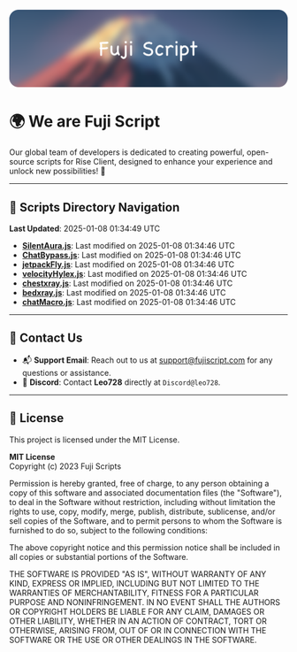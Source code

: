 ![Banner](.github/b.webp)

# 🌍 **We are Fuji Script**

Our global team of developers is dedicated to creating powerful, open-source scripts for Rise Client, designed to enhance your experience and unlock new possibilities! 🌟

---
<!-- SCRIPTS_NAVIGATION_START -->
## 📂 **Scripts Directory Navigation**

**Last Updated**: 2025-01-08 01:34:49 UTC

- **[SilentAura.js](scripts/SilentAura.js)**: Last modified on 2025-01-08 01:34:46 UTC
- **[ChatBypass.js](scripts/ChatBypass.js)**: Last modified on 2025-01-08 01:34:46 UTC
- **[jetpackFly.js](scripts/jetpackFly.js)**: Last modified on 2025-01-08 01:34:46 UTC
- **[velocityHylex.js](scripts/velocityHylex.js)**: Last modified on 2025-01-08 01:34:46 UTC
- **[chestxray.js](scripts/chestxray.js)**: Last modified on 2025-01-08 01:34:46 UTC
- **[bedxray.js](scripts/bedxray.js)**: Last modified on 2025-01-08 01:34:46 UTC
- **[chatMacro.js](scripts/chatMacro.js)**: Last modified on 2025-01-08 01:34:46 UTC

<!-- SCRIPTS_NAVIGATION_END -->

---

## 💬 **Contact Us**  
- 📬 **Support Email**: Reach out to us at [support@fujiscript.com](mailto:support@fujiscript.com) for any questions or assistance.  
- 💬 **Discord**: Contact **Leo728** directly at `Discord@leo728`.

---

## 📜 **License**

This project is licensed under the MIT License.  

**MIT License**  
Copyright (c) 2023 Fuji Scripts  

Permission is hereby granted, free of charge, to any person obtaining a copy of this software and associated documentation files (the "Software"), to deal in the Software without restriction, including without limitation the rights to use, copy, modify, merge, publish, distribute, sublicense, and/or sell copies of the Software, and to permit persons to whom the Software is furnished to do so, subject to the following conditions:  

The above copyright notice and this permission notice shall be included in all copies or substantial portions of the Software.  

THE SOFTWARE IS PROVIDED "AS IS", WITHOUT WARRANTY OF ANY KIND, EXPRESS OR IMPLIED, INCLUDING BUT NOT LIMITED TO THE WARRANTIES OF MERCHANTABILITY, FITNESS FOR A PARTICULAR PURPOSE AND NONINFRINGEMENT. IN NO EVENT SHALL THE AUTHORS OR COPYRIGHT HOLDERS BE LIABLE FOR ANY CLAIM, DAMAGES OR OTHER LIABILITY, WHETHER IN AN ACTION OF CONTRACT, TORT OR OTHERWISE, ARISING FROM, OUT OF OR IN CONNECTION WITH THE SOFTWARE OR THE USE OR OTHER DEALINGS IN THE SOFTWARE.  
